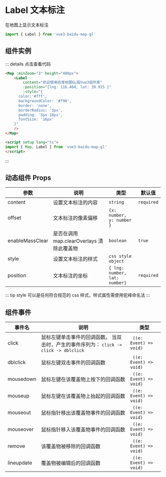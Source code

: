 # Label 文本标注

在地图上显示文本标注

```ts
import { Label } from 'vue3-baidu-map-gl'
```

## 组件实例

<div>
<Map
  :minZoom="3"
  height="400px"
>
  <Label
    content="欢迎使用百度地图GL版Vue3组件库"
    :position="{lng: 116.404, lat: 39.915 }"
    :style="{
      color:'#fff',
      backgroundColor: '#f90',
      border: 'none',
      borderRadius: '3px',
      padding: '5px 10px',
      fontSize: '16px'
    }"
  />
</Map>
</div>

::: details 点击查看代码
```html
<Map :minZoom="3" height="400px">
	<Label
		content="欢迎使用百度地图GL版Vue3组件库"
		:position="{lng: 116.404, lat: 39.915 }"
		:style="{
      color:'#fff',
      backgroundColor: '#f90',
      border: 'none',
      borderRadius: '3px',
      padding: '5px 10px',
      fontSize: '16px'
    }"
	/>
</Map>

<script setup lang="ts">
import { Map, Label } from 'vue3-baidu-map-gl'
</script>
```
:::


## 动态组件 Props

| 参数            | 说明                                      | 类型                           | 默认值     |
| --------------- | ----------------------------------------- | ------------------------------ | ---------- |
| content         | 设置文本标注的内容                        | `string `                      | `required` |
| offset          | 文本标注的像素偏移                        | `{x: number, y: number } `     |            |
| enableMassClear | 是否在调用 map.clearOverlays 清除此覆盖物 | `boolean `                     | `true `    |
| style           | 设置文本标注的样式                        | `css style object `            |            |
| position        | 文本标注的坐标                            | `{ lng: number, lat: number} ` | `required` |

::: tip
style 可以是任何符合规范的 css 样式，样式属性需使用驼峰命名法
:::

## 组件事件

| 事件名     | 说明                                                                           | 类型                    |
| ---------- | ------------------------------------------------------------------------------ | ----------------------- |
| click      | 鼠标左键单击事件的回调函数。 当双击时，产生的事件序列为： `click -> click -> dblclick` | ` ((e: Event) => void)` |
| dblclick   | 鼠标左键双击事件的回调函数                                                     | ` ((e: Event) => void)` |
| mousedown  | 鼠标左键在该覆盖物上按下的回调函数                                             | ` ((e: Event) => void)` |
| mouseup    | 鼠标左键在该覆盖物上抬起的回调函数                                             | ` ((e: Event) => void)` |
| mouseout   | 鼠标指针移出该覆盖物事件的回调函数                                             | ` ((e: Event) => void)` |
| mouseover  | 鼠标指针移入该覆盖物事件的回调函数                                             | ` ((e: Event) => void)` |
| remove     | 该覆盖物被移除的回调函数                                                       | ` ((e: Event) => void)` |
| lineupdate | 覆盖物被编辑后的回调函数                                                       | ` ((e: Event) => void)` |